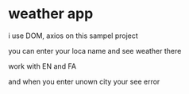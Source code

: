 # weather app

i use DOM, axios on this sampel project 

you can enter your loca name and see weather there 

work with 
EN and  FA 

and when you enter unown city your see error
